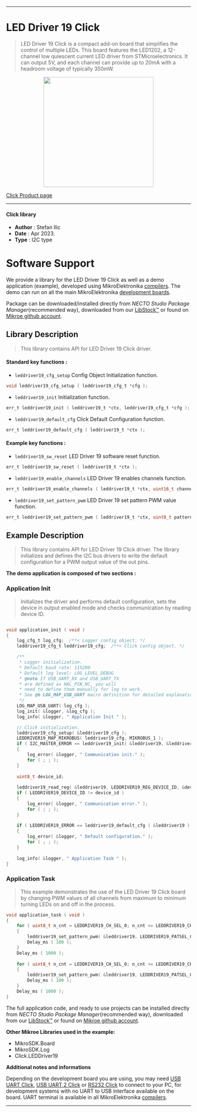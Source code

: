 
---
# LED Driver 19 Click

> LED Driver 19 Click is a compact add-on board that simplifies the control of multiple LEDs. This board features the LED1202, a 12-channel low quiescent current LED driver from STMicroelectronics. It can output 5V, and each channel can provide up to 20mA with a headroom voltage of typically 350mW.

<p align="center">
  <img src="https://download.mikroe.com/images/click_for_ide/leddriver19_click.png" height=300px>
</p>

[Click Product page](https://www.mikroe.com/led-driver-19-click)

---


#### Click library

- **Author**        : Stefan Ilic
- **Date**          : Apr 2023.
- **Type**          : I2C type


# Software Support

We provide a library for the LED Driver 19 Click
as well as a demo application (example), developed using MikroElektronika
[compilers](https://www.mikroe.com/necto-studio).
The demo can run on all the main MikroElektronika [development boards](https://www.mikroe.com/development-boards).

Package can be downloaded/installed directly from *NECTO Studio Package Manager*(recommended way), downloaded from our [LibStock&trade;](https://libstock.mikroe.com) or found on [Mikroe github account](https://github.com/MikroElektronika/mikrosdk_click_v2/tree/master/clicks).

## Library Description

> This library contains API for LED Driver 19 Click driver.

#### Standard key functions :

- `leddriver19_cfg_setup` Config Object Initialization function.
```c
void leddriver19_cfg_setup ( leddriver19_cfg_t *cfg );
```

- `leddriver19_init` Initialization function.
```c
err_t leddriver19_init ( leddriver19_t *ctx, leddriver19_cfg_t *cfg );
```

- `leddriver19_default_cfg` Click Default Configuration function.
```c
err_t leddriver19_default_cfg ( leddriver19_t *ctx );
```

#### Example key functions :

- `leddriver19_sw_reset` LED Driver 19 software reset function.
```c
err_t leddriver19_sw_reset ( leddriver19_t *ctx );
```

- `leddriver19_enable_channels` LED Driver 19 enables channels function.
```c
err_t leddriver19_enable_channels ( leddriver19_t *ctx, uint16_t channels_en );
```

- `leddriver19_set_pattern_pwm` LED Driver 19 set pattern PWM value function.
```c
err_t leddriver19_set_pattern_pwm ( leddriver19_t *ctx, uint8_t pattern_sel, uint8_t channel_sel, float pwm_value );
```

## Example Description

> This library contains API for LED Driver 19 Click driver. 
  The library initializes and defines the I2C bus drivers to 
  write the default configuration for a PWM output value 
  of the out pins.

**The demo application is composed of two sections :**

### Application Init

> Initializes the driver and performs default configuration, sets the device
  in output enabled mode and checks communication by reading device ID.

```c

void application_init ( void ) 
{
    log_cfg_t log_cfg;  /**< Logger config object. */
    leddriver19_cfg_t leddriver19_cfg;  /**< Click config object. */

    /** 
     * Logger initialization.
     * Default baud rate: 115200
     * Default log level: LOG_LEVEL_DEBUG
     * @note If USB_UART_RX and USB_UART_TX 
     * are defined as HAL_PIN_NC, you will 
     * need to define them manually for log to work. 
     * See @b LOG_MAP_USB_UART macro definition for detailed explanation.
     */
    LOG_MAP_USB_UART( log_cfg );
    log_init( &logger, &log_cfg );
    log_info( &logger, " Application Init " );

    // Click initialization.
    leddriver19_cfg_setup( &leddriver19_cfg );
    LEDDRIVER19_MAP_MIKROBUS( leddriver19_cfg, MIKROBUS_1 );
    if ( I2C_MASTER_ERROR == leddriver19_init( &leddriver19, &leddriver19_cfg ) ) 
    {
        log_error( &logger, " Communication init." );
        for ( ; ; );
    }
    
    uint8_t device_id;
    
    leddriver19_read_reg( &leddriver19, LEDDRIVER19_REG_DEVICE_ID, &device_id );
    if ( LEDDRIVER19_DEVICE_ID != device_id )
    {
        log_error( &logger, " Communication error." );
        for ( ; ; );
    }
    
    if ( LEDDRIVER19_ERROR == leddriver19_default_cfg ( &leddriver19 ) )
    {
        log_error( &logger, " Default configuration." );
        for ( ; ; );
    }
    
    log_info( &logger, " Application Task " );
}

```

### Application Task

> This example demonstrates the use of the LED Driver 19 Click board by 
  changing PWM values of all channels from maximum to minimum turning 
  LEDs on and off in the process.

```c
void application_task ( void ) 
{
    for ( uint8_t n_cnt = LEDDRIVER19_CH_SEL_0; n_cnt <= LEDDRIVER19_CH_SEL_11; n_cnt++ )
    {
        leddriver19_set_pattern_pwm( &leddriver19, LEDDRIVER19_PATSEL_0, n_cnt, 100  );
        Delay_ms ( 100 );
    }
    Delay_ms ( 1000 );
    
    for ( uint8_t n_cnt = LEDDRIVER19_CH_SEL_0; n_cnt <= LEDDRIVER19_CH_SEL_11; n_cnt++ )
    {
        leddriver19_set_pattern_pwm( &leddriver19, LEDDRIVER19_PATSEL_0, n_cnt, 0  );
        Delay_ms ( 100 );
    }
    Delay_ms ( 1000 );
}
```

The full application code, and ready to use projects can be installed directly from *NECTO Studio Package Manager*(recommended way), downloaded from our [LibStock&trade;](https://libstock.mikroe.com) or found on [Mikroe github account](https://github.com/MikroElektronika/mikrosdk_click_v2/tree/master/clicks).

**Other Mikroe Libraries used in the example:**

- MikroSDK.Board
- MikroSDK.Log
- Click.LEDDriver19

**Additional notes and informations**

Depending on the development board you are using, you may need
[USB UART Click](https://www.mikroe.com/usb-uart-click),
[USB UART 2 Click](https://www.mikroe.com/usb-uart-2-click) or
[RS232 Click](https://www.mikroe.com/rs232-click) to connect to your PC, for
development systems with no UART to USB interface available on the board. UART
terminal is available in all MikroElektronika
[compilers](https://shop.mikroe.com/compilers).

---
